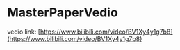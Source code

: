 # MasterPaperVedio

vedio link: [https://www.bilibili.com/video/BV1Xy4y1g7b8](https://www.bilibili.com/video/BV1Xy4y1g7b8)
